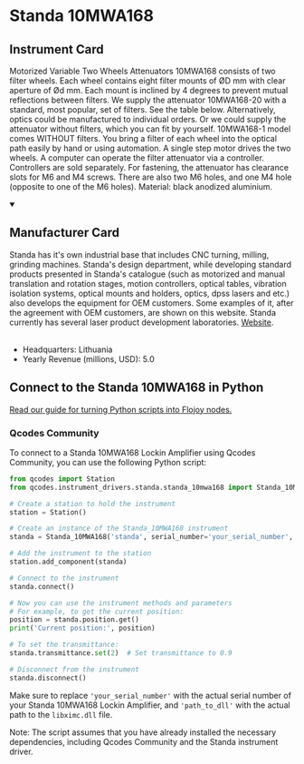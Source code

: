 
# Standa 10MWA168

## Instrument Card

Motorized Variable Two Wheels Attenuators 10MWA168 consists of two filter wheels. Each wheel contains eight filter mounts of ØD mm with clear aperture of Ød mm. Each mount is inclined by 4 degrees to prevent mutual reflections between filters. We supply the attenuator 10MWA168-20 with a standard, most popular, set of filters. See the table below. Alternatively, optics could be manufactured to individual orders. Or we could supply the attenuator without filters, which you can fit by yourself. 10MWA168-1 model comes WITHOUT filters. You bring a filter of each wheel into the optical path easily by hand or using automation. A single step motor drives the two wheels. A computer can operate the filter attenuator via a controller. Controllers are sold separately. For fastening, the attenuator has clearance slots for M6 and M4 screws. There are also two M6 holes, and one M4 hole (opposite to one of the M6 holes). Material: black anodized aluminium.

<details open>
<summary><h2>Manufacturer Card</h2></summary>
Standa has it's own industrial base that includes CNC turning, milling, grinding machines. Standa's design department, while developing standard products presented in Standa's catalogue (such as motorized and manual translation and rotation stages, motion controllers, optical tables, vibration isolation systems, optical mounts and holders, optics, dpss lasers and etc.) also develops the equipment for OEM customers. Some examples of it, after the agreement with OEM customers, are shown on this website. Standa currently has several laser product development laboratories. <a href=https://www.standa.lt/>Website</a>.
<br></br>
<ul>
  <li>Headquarters: Lithuania</li>
  <li>Yearly Revenue (millions, USD): 5.0</li>
</ul>
</details>

## Connect to the Standa 10MWA168 in Python

[Read our guide for turning Python scripts into Flojoy nodes.](https://docs.flojoy.ai/custom-nodes/creating-custom-node/)


### Qcodes Community

To connect to a Standa 10MWA168 Lockin Amplifier using Qcodes Community, you can use the following Python script:

```python
from qcodes import Station
from qcodes.instrument_drivers.standa.standa_10mwa168 import Standa_10MWA168

# Create a station to hold the instrument
station = Station()

# Create an instance of the Standa_10MWA168 instrument
standa = Standa_10MWA168('standa', serial_number='your_serial_number', dll_path='path_to_dll')

# Add the instrument to the station
station.add_component(standa)

# Connect to the instrument
standa.connect()

# Now you can use the instrument methods and parameters
# For example, to get the current position:
position = standa.position.get()
print('Current position:', position)

# To set the transmittance:
standa.transmittance.set(2)  # Set transmittance to 0.9

# Disconnect from the instrument
standa.disconnect()
```

Make sure to replace `'your_serial_number'` with the actual serial number of your Standa 10MWA168 Lockin Amplifier, and `'path_to_dll'` with the actual path to the `libximc.dll` file.

Note: The script assumes that you have already installed the necessary dependencies, including Qcodes Community and the Standa instrument driver.

